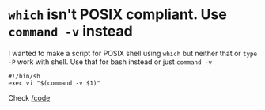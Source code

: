 # `which` isn't POSIX compliant. Use `command -v` instead

I wanted to make a script for POSIX shell using `which` but neither that
or `type -P` work with shell. Use that for bash instead or just `command
-v`

```
#!/bin/sh
exec vi "$(command -v $1)"
```

Check [/code](./code)
